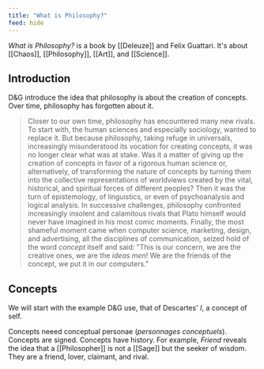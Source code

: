 ```yaml
---
title: "What is Philosophy?"
feed: hide
---
```


_What is Philosophy?_ is a book by [[Deleuze]] and Felix Guattari. It's about [[Chaos]], [[Philosophy]], [[Art]], and [[Science]].  

## Introduction

D&G introduce the idea that philosophy is about the creation of concepts. Over time, philosophy has forgotten about it.

> Closer to our own time, philosophy has encountered many new rivals. To start with, the human sciences and especially sociology, wanted to replace it. But because philosophy, taking refuge in universals, increasingly misunderstood its vocation for creating concepts, it was no longer clear what was at stake. Was it a matter of giving up the creation of concepts in favor of a rigorous human science or, alternatively, of transforming the nature of concepts by turning them into the collective representations of worldviews created by the vital, historical, and spiritual forces of different peoples? Then it was the turn of epistemology, of linguistics, or even of psychoanalysis and logical analysis. In successive challenges, philosophy confronted increasingly insolent and calamitous rivals that Plato himself would never have imagined in his most comic moments. Finally, the most shameful moment came when computer science, marketing, design, and advertising, all the disciplines of communication, seized hold of the word _concept_ itself and said: "This is our concern, we are the creative ones, we are the _ideas men_! We are the friends of the concept, we put it in our computers."

## Concepts

We will start with the example D&G use, that of Descartes' _I_, a concept of self. 

Concepts neeed conceptual personae (_personnages conceptuels_). Concepts are signed. Concepts have history. For example, _Friend_ reveals the idea that a [[Philosopher]] is not a [[Sage]] but the seeker of wisdom. They are a friend, lover, claimant, and rival.


